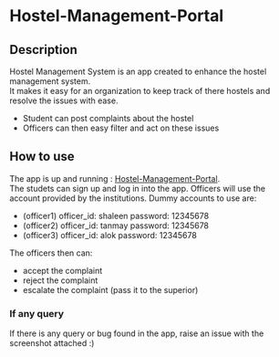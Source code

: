 # Hostel-Management-Portal
## Description
Hostel Management System is an app created to enhance the hostel management system.<br/>
It makes it easy for an organization to keep track of there hostels and resolve the issues with ease.
- Student can post complaints about the hostel
- Officers can then easy filter and act on these issues

## How to use
The app is up and running : [Hostel-Management-Portal](https://hostel-management-portal.herokuapp.com/).<br/>
The studets can sign up and log in into the app.
Officers will use the account provided by the institutions. Dummy accounts to use are:
- (officer1) officer_id: shaleen  password: 12345678
- (officer2) officer_id: tanmay  password: 12345678
- (officer3) officer_id: alok  password: 12345678

The officers then can:
- accept the complaint
- reject the complaint
- escalate the complaint (pass it to the superior)

### If any query
If there is any query or bug found in the app, raise an issue with the screenshot attached :)